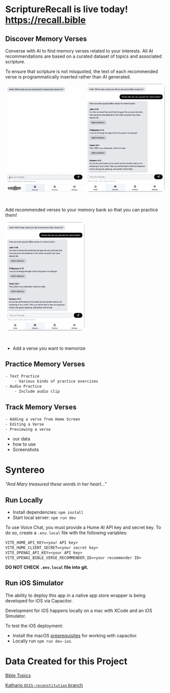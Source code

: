 # ScriptureRecall is live today!  https://recall.bible

## Discover Memory Verses
Converse with AI to find memory verses related to your interests.  All AI recommendations are based on a curated dataset of topics and associated scripture.  

To ensure that scripture is not misquoted, the text of each recommended verse is programmatically inserted rather than AI generated.

<kbd><img src="2024-09-14 16.48.15.gif" alt="drawing" width="250" style="border-radius: 10px;"/></kbd> <kbd><img src="Screen Shot 2024-09-14 at 4.56.15 PM.png" alt="drawing" width="250" style="border-radius: 10px;"/></kbd>

&nbsp;  

Add recommended verses to your memory bank so that you can practice them!

<kbd><img src="Screen Shot 2024-09-14 at 4.56.15 PM.png" alt="drawing" width="250" style="border-radius: 10px;"/></kbd>

&nbsp;  

- Add a verse you want to memorize




## Practice Memory Verses
    - Text Practice
        - Various kinds of practice exercises
    - Audio Practice
        - Include audio clip

## Track Memory Verses
    - Adding a verse from Home Screen
    - Editing a Verse
    - Previewing a verse

- our data
- how to use
- Screenshots


    

# Syntereo

_"And Mary treasured these words in her heart..."_

## Run Locally

- Install dependencies: `npm install`
- Start local server: `npm run dev`

To use Voice Chat, you must provide a Hume AI API key and secret key.
To do so, create a `.env.local` file with the following variables:

```
VITE_HUME_API_KEY=<your API key>
VITE_HUME_CLIENT_SECRET=<your secret key>
VITE_OPENAI_API_KEY=<your API key>
VITE_OPENAI_BIBLE_VERSE_RECOMMENDER_ID=<your recommender ID>
```

**DO NOT CHECK `.env.local` file into git.**

## Run iOS Simulator

The ability to deploy this app in a native app store wrapper is being developed for iOS via Capacitor.

Development for iOS happens locally on a mac with XCode and an iOS Simulator.

To test the iOS deployment:

- Install the macOS [preprequisites](https://capacitorjs.com/docs/getting-started/environment-setup) for working with capacitor.
- Locally run `npm run dev-ios`.

# Data Created for this Project

[Bible Topics](https://github.com/Clear-Bible/BibleTopics)

[Kathario `OSIS-reconstitution` branch](https://github.com/Clear-Bible/kathairo.py/tree/OSIS-reconstitution)